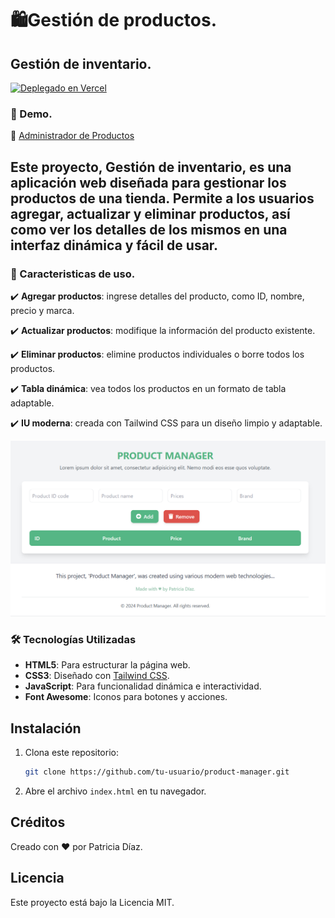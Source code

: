 # 🛍️Gestión de productos.

## Gestión de inventario.
[![Deplegado en Vercel](https://img.shields.io/badge/Vercel-Deployed-black)](https://adminsitrador-de-productos.vercel.app/) 

###  🚀 Demo. 
🔗 [Administrador de Productos](https://adminsitrador-de-productos.vercel.app/)  

## Este proyecto, **Gestión de inventario**, es una aplicación web diseñada para gestionar los productos de una tienda. Permite a los usuarios agregar, actualizar y eliminar productos, así como ver los detalles de los mismos en una interfaz dinámica y fácil de usar.

### 📌 Caracteristicas de uso.
✔️ **Agregar productos**: ingrese detalles del producto, como ID, nombre, precio y marca.

✔️ **Actualizar productos**: modifique la información del producto existente.

✔️ **Eliminar productos**: elimine productos individuales o borre todos los productos.

✔️ **Tabla dinámica**: vea todos los productos en un formato de tabla adaptable.

✔️ **IU moderna**: creada con Tailwind CSS para un diseño limpio y adaptable.

![Product manager](image-3.png)

### 🛠️ Tecnologías Utilizadas

- **HTML5**: Para estructurar la página web.
- **CSS3**:  Diseñado con [Tailwind CSS](https://tailwindcss.com/).
- **JavaScript**: Para funcionalidad dinámica e interactividad.
- **Font Awesome**: Iconos para botones y acciones.

## Instalación
1. Clona este repositorio:
   ```bash
   git clone https://github.com/tu-usuario/product-manager.git
   ```
2. Abre el archivo `index.html` en tu navegador.

## Créditos
Creado con ♥ por Patricia Díaz.

## Licencia
Este proyecto está bajo la Licencia MIT.
